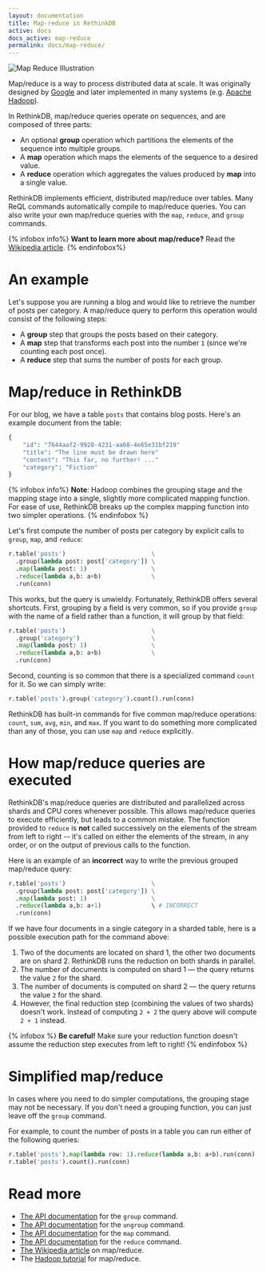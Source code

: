 ```yaml
---
layout: documentation
title: Map-reduce in RethinkDB
active: docs
docs_active: map-reduce
permalink: docs/map-reduce/
---
```


<img src="/assets/images/docs/api_illustrations/map-reduce.png"
     alt="Map Reduce Illustration"
     class="api_command_illustration" />

Map/reduce is a way to process distributed data at scale.
It was originally designed by
[Google](http://research.google.com/archive/mapreduce.html) and later
implemented in many systems
(e.g. [Apache Hadoop](http://hadoop.apache.org/)).

In RethinkDB, map/reduce queries operate on sequences, and are
composed of three parts:

* An optional __group__ operation which partitions the elements of the
  sequence into multiple groups.
* A __map__ operation which maps the elements of the sequence to a
  desired value.
* A __reduce__ operation which aggregates the values produced by
  __map__ into a single value.

RethinkDB implements efficient, distributed map/reduce over
tables. Many ReQL commands automatically compile to map/reduce
queries. You can also write your own map/reduce queries with the
`map`, `reduce`, and `group` commands.

{% infobox info%}
__Want to learn more about map/reduce?__ Read the [Wikipedia article](http://en.wikipedia.org/wiki/MapReduce).
{% endinfobox%}

# An example #

Let's suppose you are running a blog and would like to retrieve the
number of posts per category. A map/reduce query to perform this
operation would consist of the following steps:

* A __group__ step that groups the posts based on their category.
* A __map__ step that transforms each post into the number `1` (since
  we're counting each post once).
* A __reduce__ step that sums the number of posts for each group.

# Map/reduce in RethinkDB #

For our blog, we have a table `posts` that contains blog posts. Here's
an example document from the table:

```python
{
    "id": "7644aaf2-9928-4231-aa68-4e65e31bf219"
    "title": "The line must be drawn here"
    "content": "This far, no further! ..."
    "category": "Fiction"
}
```

{% infobox info%}
__Note__: Hadoop combines the grouping stage and the mapping stage
into a single, slightly more complicated mapping function. For ease of
use, RethinkDB breaks up the complex mapping function into two simpler
operations.
{% endinfobox %}

Let's first compute the number of posts per category by explicit calls
to `group`, `map`, and `reduce`:

```python
r.table('posts')                        \
  .group(lambda post: post['category']) \
  .map(lambda post: 1)                  \
  .reduce(lambda a,b: a+b)              \
  .run(conn)
```

This works, but the query is unwieldy.  Fortunately, RethinkDB offers
several shortcuts.  First, grouping by a field is very common, so if
you provide `group` with the name of a field rather than a function,
it will group by that field:

```python
r.table('posts')                        \
  .group('category')                    \
  .map(lambda post: 1)                  \
  .reduce(lambda a,b: a+b)              \
  .run(conn)
```

Second, counting is so common that there is a specialized command
`count` for it.  So we can simply write:

```python
r.table('posts').group('category').count().run(conn)
```

RethinkDB has built-in commands for five common map/reduce operations:
`count`, `sum`, `avg`, `min`, and `max`.  If you want to do something
more complicated than any of those, you can use `map` and `reduce`
explicitly.

# How map/reduce queries are executed #

RethinkDB's map/reduce queries are distributed and parallelized across
shards and CPU cores whenever possible.  This allows map/reduce
queries to execute efficiently, but leads to a common mistake.  The
function provided to `reduce` is __not__ called successively on the
elements of the stream from left to right -- it's called on either the
elements of the stream, in any order, or on the output of previous
calls to the function.

Here is an example of an __incorrect__ way to write the previous
grouped map/reduce query:

```python
r.table('posts')                        \
  .group(lambda post: post['category']) \
  .map(lambda post: 1)                  \
  .reduce(lambda a,b: a+1)              \ # INCORRECT
  .run(conn)
```

If we have four documents in a single category in a sharded table,
here is a possible execution path for the command above:

1. Two of the documents are located on shard 1, the other two documents
   are on shard 2. RethinkDB runs the reduction on both shards in
   parallel.
2. The number of documents is computed on shard 1 &mdash; the query
   returns the value `2` for the shard.
3. The number of documents is computed on shard 2 &mdash; the query
   returns the value `2` for the shard.
4. However, the final reduction step (combining the values of two
   shards) doesn't work. Instead of computing `2 + 2` the query above
   will compute `2 + 1` instead.

{% infobox %}
__Be careful!__ Make sure your reduction function doesn't assume the
reduction step executes from left to right!
{% endinfobox %}

# Simplified map/reduce #

In cases where you need to do simpler computations, the grouping stage
may not be necessary. If you don't need a grouping function, you can
just leave off the `group` command.

For example, to count the number of posts in a table you can run
either of the following queries:

```python
r.table('posts').map(lambda row: 1).reduce(lambda a,b: a+b).run(conn)
r.table('posts').count().run(conn)
```

# Read more #
- [The API documentation](/api/python/group/) for the `group` command.
- [The API documentation](/api/python/ungroup/) for the `ungroup` command.
- [The API documentation](/api/python/map/) for the `map` command.
- [The API documentation](/api/python/reduce/) for the `reduce` command.
- [The Wikipedia article](http://en.wikipedia.org/wiki/MapReduce) on map/reduce.
- The [Hadoop tutorial](http://hadoop.apache.org/docs/r1.2.1/mapred_tutorial.html) for map/reduce.
